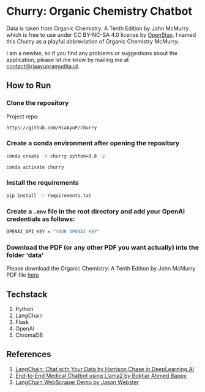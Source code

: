 # Churry: Organic Chemistry Chatbot

Data is taken from Organic Chemistry: A Tenth Edition by John McMurry which is free to use under CC BY-NC-SA 4.0 license by [OpenStax](https://openstax.org/details/books/organic-chemistry). I named this Churry as a playful abbreviation of Organic Chemistry McMurry.

I am a newbie, so if you find any problems or suggestions about the application, please let me know by mailing me at contact@riaayupramudita.id.

## How to Run
### Clone the repository
Project repo:
```bash
https://github.com/RiaAyuP/churry
```
### Create a conda environment after opening the repository
```bash
conda create -n churry python=3.8 -y
```
```bash
conda activate churry
```

### Install the requirements
```bash
pip install -r requirements.txt
```

### Create a `.env` file in the root directory and add your OpenAI credentials as follows:
```bash
OPENAI_API_KEY = "YOUR OPENAI KEY"
```

### Download the PDF (or any other PDF you want actually) into the folder 'data'
Please download the Organic Chemistry: A Tenth Edition by John McMurry PDF file [here](https://openstax.org/details/books/organic-chemistry)

## Techstack
1. Python
2. LangChain
3. Flask
4. OpenAI
5. ChromaDB

## References
1. [LangChain: Chat with Your Data by Harrison Chase in DeepLearning.AI](https://www.deeplearning.ai/short-courses/langchain-chat-with-your-data/)
2. [End-to-End Medical Chatbot using Llama2 by Boktiar Ahmed Bappy](https://github.com/entbappy/End-to-end-Medical-Chatbot-using-Llama2/tree/main)
3. [LangChain WebScraper Demo by Jason Webster](https://github.com/jasonrobwebster/langchain-webscraper-demo)
